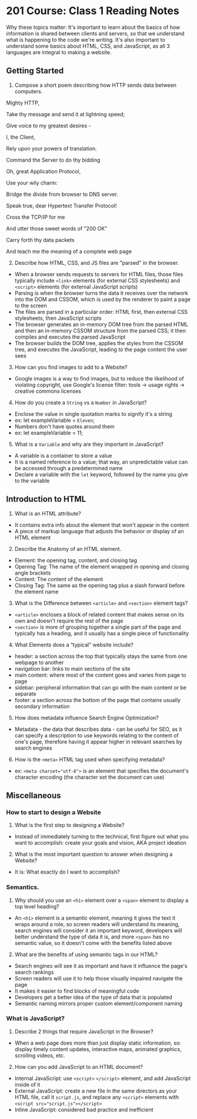 # 201 Course: Class 1 Reading Notes

Why these topics matter: It's important to learn about the basics of how information is shared between clients and servers, so that we understand what is happening to the code we're writing. It's also important to understand some basics about HTML, CSS, and JavaScript, as all 3 languages are integral to making a website.

## **Getting Started**

1. Compose a short poem describing how HTTP sends data between computers.

Mighty HTTP,

Take thy message and send it at lightning speed;

Give voice to my greatest desires -

I, the Client,

Rely upon your powers of translation.

Command the Server to do thy bidding

Oh, great Application Protocol,

Use your wily charm:

Bridge the divide from browser to DNS server.

Speak true, dear Hypertext Transfer Protocol!

Cross the TCP/IP for me

And utter those sweet words of "200 OK"

Carry forth thy data packets

And teach me the meaning of a complete web page

2. Describe how HTML, CSS, and JS files are "parsed" in the browser.

- When a browser sends requests to servers for HTML files, those files typically include `<link>` elements (for external CSS stylesheets) and `<script>` elements (for external JavaScript scripts)
- Parsing is when the browser turns the data it receives over the network into the DOM and CSSOM, which is used by the renderer to paint a page to the screen
- The files are parsed in a particular order: HTML first, then external CSS stylesheets, then JavaScript scripts
- The browser generates an in-memory DOM tree from the parsed HTML and then an in-memory CSSOM structure from the parsed CSS; it then compiles and executes the parsed JavaScript
- The browser builds the DOM tree, applies the styles from the CSSOM tree, and executes the JavaScript, leading to the page content the user sees

3. How can you find images to add to a Website?

- Google images is a way to find images, but to reduce the likelihood of violating copyright, use Google's license filter: tools -> usage rights -> creative commons licenses

4. How do you create a `String` vs a `Number` in JavaScript?

- Enclose the value in single quotation marks to signify it's a string
- ex: let exampleVariable = `Eleven`;
- Numbers don't have quotes around them
- ex: let exampleVariable = 11;

5. What is a `Variable` and why are they important in JavaScript?

- A variable is a container to store a value
- It is a named reference to a value; that way, an unpredictable value can be accessed through a predetermined name
- Declare a variable with the `let` keyword, followed by the name you give to the variable

## **Introduction to HTML**

1. What is an HTML attribute?

- It contains extra info about the element that won't appear in the content
-  A piece of markup language that adjusts the behavior or display of an HTML element

2. Describe the Anatomy of an HTML element.

- Element: the opening tag, content, and closing tag
- Opening Tag: The name of the element wrapped in opening and closing angle brackets
- Content: The content of the element
- Closing Tag: The same as the opening tag plus a slash forward before the element name


3. What is the Difference between `<article>` and `<section>` element tags?

- `<article>` encloses a block of related content that makes sense on its own and doesn't require the rest of the page
- `<section>` is more of grouping together a single part of the page and typically has a heading, and it usually has a single piece of functionality

4. What Elements does a “typical” website include?

- header: a section across the top that typically stays the same from one webpage to another
- navigation bar: links to main sections of the site
- main content: where most of the content goes and varies from page to page
- sidebar: peripheral information that can go with the main content or be separate
- footer: a section across the bottom of the page that contains usually secondary information 

5. How does metadata influence Search Engine Optimization?

- Metadata - the data that describes data - can be useful for SEO, as it can specify a description to use keywords relating to the content of one's page, therefore having it appear higher in relevant searches by search engines

6. How is the `<meta>` HTML tag used when specifying metadata?

- ex: `<meta charset="utf-8">` is an element that specifies the document's character encoding (the character set the document can use)


## **Miscellaneous**

### **How to start to design a Website**

1. What is the first step to designing a Website?

- Instead of immediately turning to the technical, first figure out what you want to accomplish: create your goals and vision, AKA project ideation

2. What is the most important question to answer when designing a Website?

- It is: What exactly do I want to accomplish?

### **Semantics.**

1. Why should you use an `<h1>` element over a `<span>` element to display a top level heading?

- An `<h1>` element is a semantic element, meaning it gives the text it wraps around a role, so screen readers will understand its meaning, search engines will consider it an important keyword, developers will better understand the type of data it is, and more 
`<span>` has no semantic value, so it doesn't come with the benefits listed above

2. What are the benefits of using semantic tags in our HTML?

- Search engines will see it as important and have it influence the page's search rankings
- Screen readers will use it to help those visually impaired navigate the page
- It makes it easier to find blocks of meaningful code
- Developers get a better idea of the type of data that is populated
- Semantic naming mirrors proper custom element/component naming

### **What is JavaScript?**

1. Describe 2 things that require JavaScript in the Browser?

- When a web page does more than just display static information, so: display timely content updates, interactive maps, animated graphics, scrolling videos, etc.

2. How can you add JavaScript to an HTML document?

- Internal JavaScript: use `<script>` `</script>` element, and add JavaScript inside of it
- External JavaScript: create a new file in the same directors as your HTML file, call it `script.js`, and replace any `<script>` elements with `<script src="script.js"></script>`
- Inline JavaScript: considered bad practice and inefficient